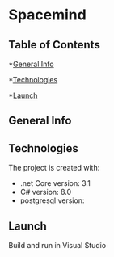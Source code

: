 # Spacemind

## Table of Contents
*[General Info](#General-Info)

*[Technologies](#Technologies)

*[Launch](#Launch)

## General Info

## Technologies
The project is created with:
* .net Core version: 3.1
* C# version: 8.0
* postgresql version: 

## Launch
Build and run in Visual Studio

